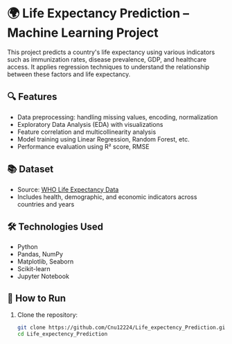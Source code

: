 # 🌍 Life Expectancy Prediction – Machine Learning Project

This project predicts a country's life expectancy using various indicators such as immunization rates, disease prevalence, GDP, and healthcare access. It applies regression techniques to understand the relationship between these factors and life expectancy.

## 🔍 Features

- Data preprocessing: handling missing values, encoding, normalization
- Exploratory Data Analysis (EDA) with visualizations
- Feature correlation and multicollinearity analysis
- Model training using Linear Regression, Random Forest, etc.
- Performance evaluation using R² score, RMSE

## 📚 Dataset

- Source: [WHO Life Expectancy Data](https://www.kaggle.com/datasets/kumarajarshi/life-expectancy-who)
- Includes health, demographic, and economic indicators across countries and years

## 🛠 Technologies Used

- Python
- Pandas, NumPy
- Matplotlib, Seaborn
- Scikit-learn
- Jupyter Notebook

## 🚀 How to Run

1. Clone the repository:
   ```bash
   git clone https://github.com/Cnu12224/Life_expectency_Prediction.git
   cd Life_expectency_Prediction
